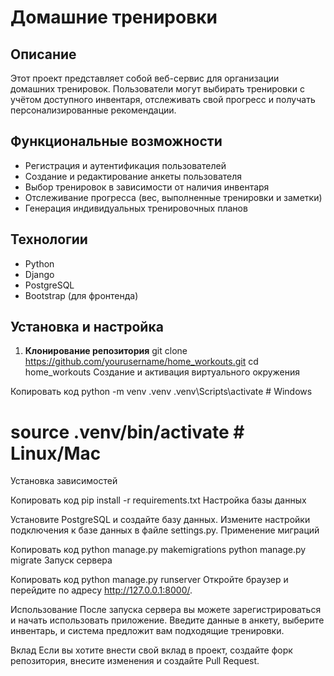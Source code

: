 # Домашние тренировки

## Описание
Этот проект представляет собой веб-сервис для организации домашних тренировок. Пользователи могут выбирать тренировки с учётом доступного инвентаря, отслеживать свой прогресс и получать персонализированные рекомендации.

## Функциональные возможности
- Регистрация и аутентификация пользователей
- Создание и редактирование анкеты пользователя
- Выбор тренировок в зависимости от наличия инвентаря
- Отслеживание прогресса (вес, выполненные тренировки и заметки)
- Генерация индивидуальных тренировочных планов

## Технологии
- Python
- Django
- PostgreSQL
- Bootstrap (для фронтенда)

## Установка и настройка

1. **Клонирование репозитория**
   git clone https://github.com/yourusername/home_workouts.git
   cd home_workouts
Создание и активация виртуального окружения

Копировать код
python -m venv .venv
.venv\Scripts\activate  # Windows
# source .venv/bin/activate  # Linux/Mac
Установка зависимостей

Копировать код
pip install -r requirements.txt
Настройка базы данных

Установите PostgreSQL и создайте базу данных.
Измените настройки подключения к базе данных в файле settings.py.
Применение миграций

Копировать код
python manage.py makemigrations
python manage.py migrate
Запуск сервера

Копировать код
python manage.py runserver
Откройте браузер и перейдите по адресу http://127.0.0.1:8000/.

Использование
После запуска сервера вы можете зарегистрироваться и начать использовать приложение. Введите данные в анкету, выберите инвентарь, и система предложит вам подходящие тренировки.

Вклад
Если вы хотите внести свой вклад в проект, создайте форк репозитория, внесите изменения и создайте Pull Request.
